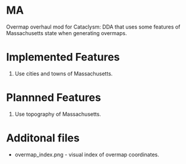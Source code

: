 # MA

Overmap overhaul mod for Cataclysm: DDA that uses some features of Massachusetts state when generating overmaps.

# Implemented Features

1. Use cities and towns of Massachusetts.

# Plannned Features

1. Use topography of Massachusetts.

# Additonal files

* overmap_index.png - visual index of overmap coordinates.
